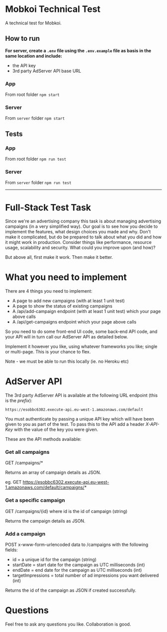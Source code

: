 # Mobkoi Technical Test

A technical test for Mobkoi.

## How to run
**For server, create a `.env` file using the `.env.example` file as basis in the same location and include:**
- the API key 
- 3rd party AdServer API base URL

### App
From root folder `npm start`

### Server
From `server` folder `npm start`

## Tests

### App
From root folder `npm run test`

### Server
From `server` folder `npm run test`


---

# Full-Stack Test Task
Since we're an advertising company this task is about managing advertising campaigns (in a very simplified way).
Our goal is to see how you decide to implement the features, what design choices you made and why. Don't make it
complicated, but do be prepared to talk about what you did and how it might work in production. Consider things like
performance, resource usage, scalability and security. What could you improve upon (and how)?

But above all, first make it work. Then make it better.

# What you need to implement
There are 4 things you need to implement:

- A page to add new campaigns (with at least 1 unit test)
- A page to show the status of existing campaigns
- A /api/add-campaign endpoint (with at least 1 unit test) which your page above calls
- A /api/get-campaigns endpoint which your page above calls

So you need to do some front-end UI code, some back-end API code, and your API will in turn call our 
AdServer API as detailed below.

Implement it however you like, using whatever frameworks you like; single or multi-page. This is your chance to flex.

Note - we must be able to run this locally (ie. no Heroku etc)

# AdServer API
The 3rd party AdServer API is available at the following URL endpoint (this is the _prefix_):

    https://esobbc6302.execute-api.eu-west-1.amazonaws.com/default

You must authenticate by passing a unique API key which will have been given to you as part of the test.
To pass this to the API add a header *X-API-Key* with the value of the key you were given.

These are the API methods available:

### Get all campaigns
GET /campaigns/*

Returns an array of campaign details as JSON.

eg. GET https://esobbc6302.execute-api.eu-west-1.amazonaws.com/default/campaigns/*

### Get a specific campaign
GET /campaigns/{id} where id is the id of campaign (string)

Returns the campaign details as JSON.

### Add a campaign
POST x-www-form-urlencoded data to /campaigns with the following fields:

- id = a unique id for the campaign (string)
- startDate = start date for the campaign as UTC milliseconds (int)
- endDate = end date for the campaign as UTC milliseconds (int)
- targetImpressions = total number of ad impressions you want delivered (int)

Returns the id of the campaign as JSON if created successfully.

# Questions
Feel free to ask any questions you like. Collaboration is good.
